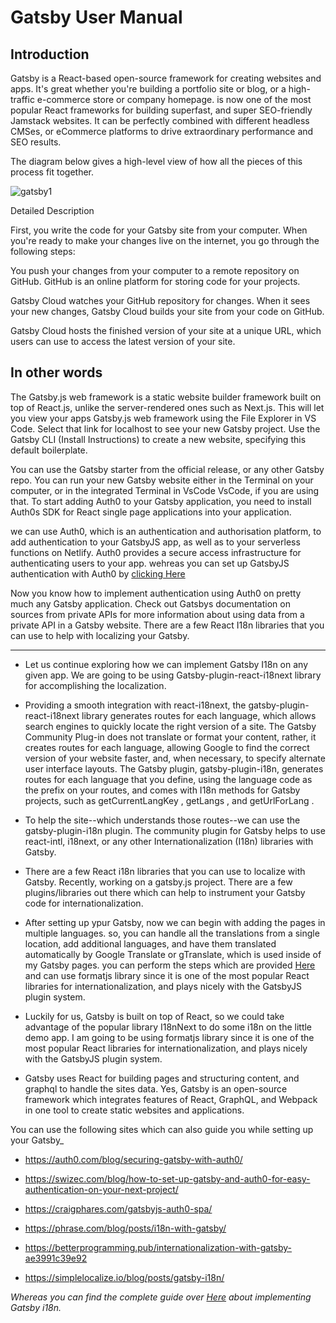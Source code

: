 # Gatsby User Manual

## Introduction

Gatsby is a React-based open-source framework for creating websites and apps. It's great whether
you're building a portfolio site or blog, or a high-traffic e-commerce store or company homepage. is
now one of the most popular React frameworks for building superfast, and super SEO-friendly Jamstack
websites. It can be perfectly combined with different headless CMSes, or eCommerce platforms to
drive extraordinary performance and SEO results.

The diagram below gives a high-level view of how all the pieces of this process fit together.

![gatsby1](images/gatsby1.png)

Detailed Description

First, you write the code for your Gatsby site from your computer. When you're ready to make your
changes live on the internet, you go through the following steps:

You push your changes from your computer to a remote repository on GitHub. GitHub is an online
platform for storing code for your projects.

Gatsby Cloud watches your GitHub repository for changes. When it sees your new changes, Gatsby Cloud
builds your site from your code on GitHub.

Gatsby Cloud hosts the finished version of your site at a unique URL, which users can use to access
the latest version of your site.

## In other words

The Gatsby.js web framework is a static website builder framework built on top of React.js, unlike
the server-rendered ones such as Next.js. This will let you view your apps Gatsby.js web framework
using the File Explorer in VS Code. Select that link for localhost to see your new Gatsby project.
Use the Gatsby CLI (Install Instructions) to create a new website, specifying this default
boilerplate.

You can use the Gatsby starter from the official release, or any other Gatsby repo. You can run your
new Gatsby website either in the Terminal on your computer, or in the integrated Terminal in VsCode
VsCode, if you are using that. To start adding Auth0 to your Gatsby application, you need to install
Auth0s SDK for React single page applications into your application.

we can use Auth0, which is an authentication and authorisation platform, to add authentication to
your GatsbyJS app, as well as to your serverless functions on Netlify. Auth0 provides a secure
access infrastructure for authenticating users to your app. wehreas you can set up GatsbyJS
authentication with Auth0 by
[clicking Here](https://www.freecodecamp.org/news/how-to-set-up-gatsbyjs-authentication-with-auth0-d07abdd5a4f4/)

Now you know how to implement authentication using Auth0 on pretty much any Gatsby application.
Check out Gatsbys documentation on sources from private APIs for more information about using data
from a private API in a Gatsby website. There are a few React I18n libraries that you can use to
help with localizing your Gatsby.

---

- Let us continue exploring how we can implement Gatsby I18n on any given app. We are going to be
  using Gatsby-plugin-react-i18next library for accomplishing the localization.

- Providing a smooth integration with react-i18next, the gatsby-plugin-react-i18next library
  generates routes for each language, which allows search engines to quickly locate the right
  version of a site. The Gatsby Community Plug-in does not translate or format your content, rather,
  it creates routes for each language, allowing Google to find the correct version of your website
  faster, and, when necessary, to specify alternate user interface layouts. The Gatsby plugin,
  gatsby-plugin-i18n, generates routes for each language that you define, using the language code as
  the prefix on your routes, and comes with I18n methods for Gatsby projects, such as
  getCurrentLangKey , getLangs , and getUrlForLang .

- To help the site--which understands those routes--we can use the gatsby-plugin-i18n plugin. The
  community plugin for Gatsby helps to use react-intl, i18next, or any other Internationalization
  (I18n) libraries with Gatsby.

- There are a few React i18n libraries that you can use to localize with Gatsby. Recently, working
  on a gatsby.js project. There are a few plugins/libraries out there which can help to instrument
  your Gatsby code for internationalization.

- After setting up ypur Gatsby, now we can begin with adding the pages in multiple languages. so,
  you can handle all the translations from a single location, add additional languages, and have
  them translated automatically by Google Translate or gTranslate, which is used inside of my Gatsby
  pages. you can perform the steps which are provided
  [Here](https://simplelocalize.io/blog/posts/gatsby-i18n/) and can use formatjs library since it is
  one of the most popular React libraries for internationalization, and plays nicely with the
  GatsbyJS plugin system.

- Luckily for us, Gatsby is built on top of React, so we could take advantage of the popular library
  I18nNext to do some i18n on the little demo app. I am going to be using formatjs library since it
  is one of the most popular React libraries for internationalization, and plays nicely with the
  GatsbyJS plugin system.

- Gatsby uses React for building pages and structuring content, and graphql to handle the sites
  data. Yes, Gatsby is an open-source framework which integrates features of React, GraphQL, and
  Webpack in one tool to create static websites and applications.

You can use the following sites which can also guide you while setting up your Gatsby\_

- <https://auth0.com/blog/securing-gatsby-with-auth0/>

- <https://swizec.com/blog/how-to-set-up-gatsby-and-auth0-for-easy-authentication-on-your-next-project/>

- <https://craigphares.com/gatsbyjs-auth0-spa/>

- <https://phrase.com/blog/posts/i18n-with-gatsby/>

- <https://betterprogramming.pub/internationalization-with-gatsby-ae3991c39e92>

- <https://simplelocalize.io/blog/posts/gatsby-i18n/>

_Whereas you can find the complete guide over [Here](https://lokalise.com/blog/gatsby-i18n/) about
implementing Gatsby i18n._
